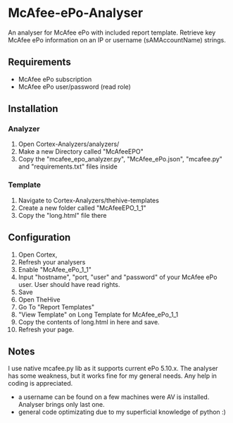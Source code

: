# McAfee-ePo-Analyser
An analyser for McAfee ePo with included report template. Retrieve key McAfee ePo information on an IP or username (sAMAccountName) strings.	

## Requirements
- McAfee ePo subscription
- McAfee ePo user/password (read role)

## Installation
### Analyzer
1. Open Cortex-Analyzers/analyzers/
2. Make a new Directory called "McAfeeEPO"
3. Copy the "mcafee_epo_analyzer.py", "McAfee_ePo.json", "mcafee.py" and "requirements.txt" files inside

### Template
1. Navigate to Cortex-Analyzers/thehive-templates
2. Create a new folder called "McAfeeEPO_1_1"
3. Copy the "long.html" file there

## Configuration
1. Open Cortex,
2. Refresh your analysers
3. Enable "McAfee_ePo_1_1"
4. Input "hostname", "port, "user" and "password" of your McAfee ePo user. User should have read rights.
5. Save
6. Open TheHive
7. Go To "Report Templates"
8. "View Template" on Long Template for McAfee_ePo_1_1
9. Copy the contents of long.html in here and save.
10. Refresh your page.

## Notes
I use native mcafee.py lib as it supports current ePo 5.10.x. The analyser has some weakness, but it works fine for my general needs. Any help in coding is appreciated.
- a username can be found on a few machines were AV is installed. Analyser brings only last one.
- general code optimizating due to my superficial knowledge of python :)
